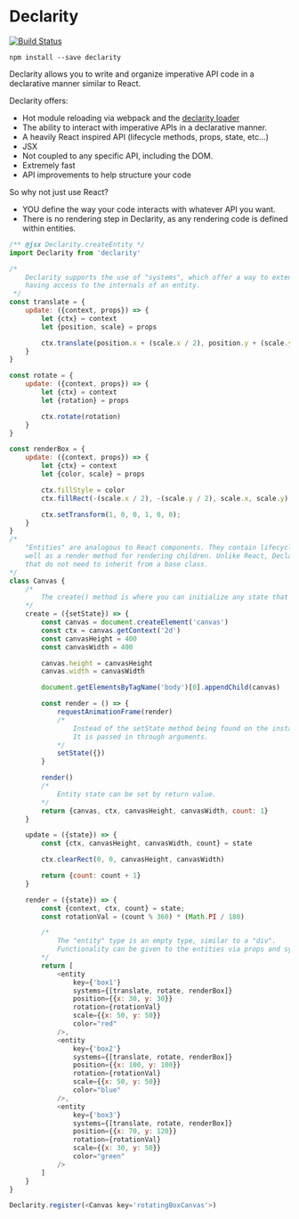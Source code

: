 # Declarity

[![Build Status](https://travis-ci.org/brochington/declarity.svg?branch=master)](https://travis-ci.org/brochington/declarity)

```
npm install --save declarity
```

Declarity allows you to write and organize imperative API code in a declarative manner similar to React.

Declarity offers:
- Hot module reloading via webpack and the [declarity loader](https://github.com/brochington/declarity-loader)
- The ability to interact with imperative APIs in a declarative manner.
- A heavily React inspired API (lifecycle methods, props, state, etc...)
- JSX
- Not coupled to any specific API, including the DOM.
- Extremely fast
- API improvements to help structure your code


So why not just use React?
- YOU define the way your code interacts with whatever API you want.
- There is no rendering step in Declarity, as any rendering code is defined within entities.


```javascript
/** @jsx Declarity.createEntity */
import Declarity from 'declarity'

/*
    Declarity supports the use of "systems", which offer a way to extend entities without
    having access to the internals of an entity.
 */
const translate = {
    update: ({context, props}) => {
        let {ctx} = context
        let {position, scale} = props

        ctx.translate(position.x + (scale.x / 2), position.y + (scale.y / 2));
    }
}

const rotate = {
    update: ({context, props}) => {
        let {ctx} = context
        let {rotation} = props

        ctx.rotate(rotation)
    }
}

const renderBox = {
    update: ({context, props}) => {
        let {ctx} = context
        let {color, scale} = props

        ctx.fillStyle = color
        ctx.fillRect(-(scale.x / 2), -(scale.y / 2), scale.x, scale.y)

        ctx.setTransform(1, 0, 0, 1, 0, 0);
    }
}
/*
    "Entities" are analogous to React components. They contain lifecycle methods, as
    well as a render method for rendering children. Unlike React, Declarity uses standard classes
    that do not need to inherit from a base class.
*/
class Canvas {
    /*
        The create() method is where you can initialize any state that belongs to the entity.
    */
    create = ({setState}) => {
        const canvas = document.createElement('canvas')
        const ctx = canvas.getContext('2d')
        const canvasHeight = 400
        const canvasWidth = 400

        canvas.height = canvasHeight
        canvas.width = canvasWidth

        document.getElementsByTagName('body')[0].appendChild(canvas)

        const render = () => {
            requestAnimationFrame(render)
            /*
                Instead of the setState method being found on the instance of the component,
                It is passed in through arguments.
            */
            setState({})
        }

        render()
        /*
            Entity state can be set by return value.
        */
        return {canvas, ctx, canvasHeight, canvasWidth, count: 1}
    }

    update = ({state}) => {
        const {ctx, canvasHeight, canvasWidth, count} = state

        ctx.clearRect(0, 0, canvasHeight, canvasWidth)

        return {count: count + 1}
    }

    render = ({state}) => {
        const {context, ctx, count} = state;
        const rotationVal = (count % 360) * (Math.PI / 180)

        /*
            The "entity" type is an empty type, similar to a "div".
            Functionality can be given to the entities via props and systems.
        */
        return [
            <entity
                key={'box1'}
                systems={[translate, rotate, renderBox]}
                position={{x: 30, y: 30}}
                rotation={rotationVal}
                scale={{x: 50, y: 50}}
                color="red"
            />,
            <entity
                key={'box2'}
                systems={[translate, rotate, renderBox]}
                position={{x: 100, y: 100}}
                rotation={rotationVal}
                scale={{x: 50, y: 50}}
                color="blue"
            />,
            <entity
                key={'box3'}
                systems={[translate, rotate, renderBox]}
                position={{x: 70, y: 120}}
                rotation={rotationVal}
                scale={{x: 30, y: 50}}
                color="green"
            />
        ]
    }
}

Declarity.register(<Canvas key='rotatingBoxCanvas'>)
```
